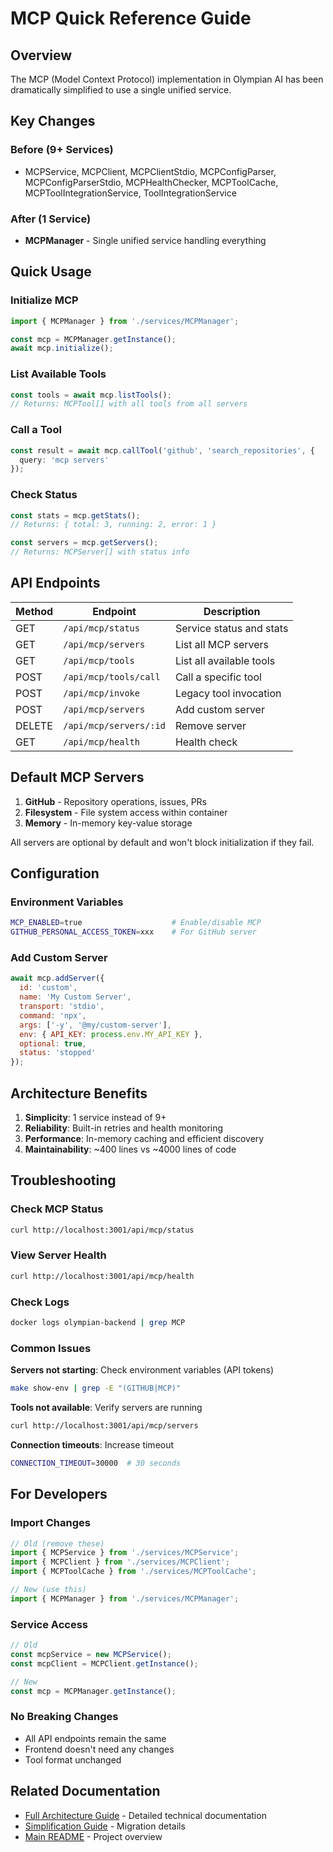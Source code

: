 # MCP Quick Reference Guide

## Overview

The MCP (Model Context Protocol) implementation in Olympian AI has been dramatically simplified to use a single unified service.

## Key Changes

### Before (9+ Services)
- MCPService, MCPClient, MCPClientStdio, MCPConfigParser, MCPConfigParserStdio, MCPHealthChecker, MCPToolCache, MCPToolIntegrationService, ToolIntegrationService

### After (1 Service)
- **MCPManager** - Single unified service handling everything

## Quick Usage

### Initialize MCP
```typescript
import { MCPManager } from './services/MCPManager';

const mcp = MCPManager.getInstance();
await mcp.initialize();
```

### List Available Tools
```typescript
const tools = await mcp.listTools();
// Returns: MCPTool[] with all tools from all servers
```

### Call a Tool
```typescript
const result = await mcp.callTool('github', 'search_repositories', {
  query: 'mcp servers'
});
```

### Check Status
```typescript
const stats = mcp.getStats();
// Returns: { total: 3, running: 2, error: 1 }

const servers = mcp.getServers();
// Returns: MCPServer[] with status info
```

## API Endpoints

| Method | Endpoint | Description |
|--------|----------|-------------|
| GET | `/api/mcp/status` | Service status and stats |
| GET | `/api/mcp/servers` | List all MCP servers |
| GET | `/api/mcp/tools` | List all available tools |
| POST | `/api/mcp/tools/call` | Call a specific tool |
| POST | `/api/mcp/invoke` | Legacy tool invocation |
| POST | `/api/mcp/servers` | Add custom server |
| DELETE | `/api/mcp/servers/:id` | Remove server |
| GET | `/api/mcp/health` | Health check |

## Default MCP Servers

1. **GitHub** - Repository operations, issues, PRs
2. **Filesystem** - File system access within container
3. **Memory** - In-memory key-value storage

All servers are optional by default and won't block initialization if they fail.

## Configuration

### Environment Variables
```bash
MCP_ENABLED=true                    # Enable/disable MCP
GITHUB_PERSONAL_ACCESS_TOKEN=xxx    # For GitHub server
```

### Add Custom Server
```javascript
await mcp.addServer({
  id: 'custom',
  name: 'My Custom Server',
  transport: 'stdio',
  command: 'npx',
  args: ['-y', '@my/custom-server'],
  env: { API_KEY: process.env.MY_API_KEY },
  optional: true,
  status: 'stopped'
});
```

## Architecture Benefits

1. **Simplicity**: 1 service instead of 9+
2. **Reliability**: Built-in retries and health monitoring
3. **Performance**: In-memory caching and efficient discovery
4. **Maintainability**: ~400 lines vs ~4000 lines of code

## Troubleshooting

### Check MCP Status
```bash
curl http://localhost:3001/api/mcp/status
```

### View Server Health
```bash
curl http://localhost:3001/api/mcp/health
```

### Check Logs
```bash
docker logs olympian-backend | grep MCP
```

### Common Issues

**Servers not starting**: Check environment variables (API tokens)
```bash
make show-env | grep -E "(GITHUB|MCP)"
```

**Tools not available**: Verify servers are running
```bash
curl http://localhost:3001/api/mcp/servers
```

**Connection timeouts**: Increase timeout
```bash
CONNECTION_TIMEOUT=30000  # 30 seconds
```

## For Developers

### Import Changes
```typescript
// Old (remove these)
import { MCPService } from './services/MCPService';
import { MCPClient } from './services/MCPClient';
import { MCPToolCache } from './services/MCPToolCache';

// New (use this)
import { MCPManager } from './services/MCPManager';
```

### Service Access
```typescript
// Old
const mcpService = new MCPService();
const mcpClient = MCPClient.getInstance();

// New
const mcp = MCPManager.getInstance();
```

### No Breaking Changes
- All API endpoints remain the same
- Frontend doesn't need any changes
- Tool format unchanged

## Related Documentation

- [Full Architecture Guide](./MCP_ARCHITECTURE.md) - Detailed technical documentation
- [Simplification Guide](./MCP_SIMPLIFICATION.md) - Migration details
- [Main README](../README.md) - Project overview
